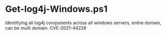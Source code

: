 # Get-log4j-Windows.ps1
Identifying all log4j components across all windows servers, entire domain, can be multi domain. CVE-2021-44228
